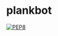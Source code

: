 # plankbot

[![PEP8](https://img.shields.io/badge/code%20style-pep8-orange.svg)](https://www.python.org/dev/peps/pep-0008/)
